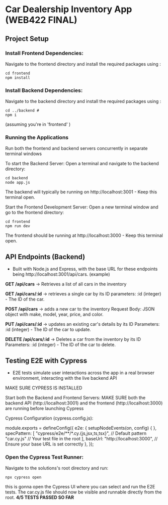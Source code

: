 # Car Dealership Inventory App (WEB422 FINAL)

## Project Setup

### Install Frontend Dependencies:
Navigate to the frontend directory and install the required packages using :
```
cd frontend
npm install
```

### Install Backend Dependencies:
Navigate to the backend directory and install the required packages using :
```
cd ../backend #
npm i
```
(assuming you're in 'frontend' )


### Running the Applications
Run both the frontend and backend servers concurrently in separate terminal windows

To start the Backend Server:
Open a terminal and navigate to the backend directory:
```
cd backend
node app.js 
```

The backend will typically be running on http://localhost:3001 - Keep this terminal open.

Start the Frontend Development Server:
Open a new terminal window and go to the frontend directory:
```
cd frontend
npm run dev
```


The frontend should  be running at http://localhost:3000 - Keep this terminal open.

## API Endpoints (Backend)
- Built with Node.js and Express, with the base URL for these endpoints being http://localhost:3001/api/cars. (example)

**GET /api/cars** -> Retrieves a list of all cars in the inventory

**GET /api/cars/:id** -> retrieves a single car by its ID
parameters: :id (integer) - The ID of the car.

**POST /api/cars** -> adds a new car to the inventory
Request Body: JSON object with make, model, year, price, and color.

**PUT /api/cars/:id** -> updates an existing car's details by its ID
Parameters: :id (integer) - The ID of the car to update.

**DELETE /api/cars/:id** -> Deletes a car from the inventory by its ID
Parameters: :id (integer) - The ID of the car to delete.

## Testing E2E with Cypress
- E2E tests simulate user interactions across the app in a real browser environment, interacting with the live backend API

MAKE SURE CYPRESS IS INSTALLED 

Start both the Backend and Frontend Servers: MAKE SURE both the backend API (http://localhost:3001) and the frontend (http://localhost:3000) are running before launching Cypress

Cypress Configuration (cypress.config.js):

module.exports = defineConfig({
  e2e: {
    setupNodeEvents(on, config) {
    },
    specPattern: [
      "cypress/e2e/**/*.cy.{js,jsx,ts,tsx}", // Default pattern
      "car.cy.js"                           // Your test file in the root
    ],
    baseUrl: "http://localhost:3000", // Ensure your base URL is set correctly
  },
});

### Open the Cypress Test Runner:
Navigate to the solutions's root directory and run:
```
npx cypress open
```

this is gonna open the Cypress UI where you can select and run the E2E tests. The car.cy.js file should now be visible and runnable directly from the root.
**4/5 TESTS PASSED SO FAR**